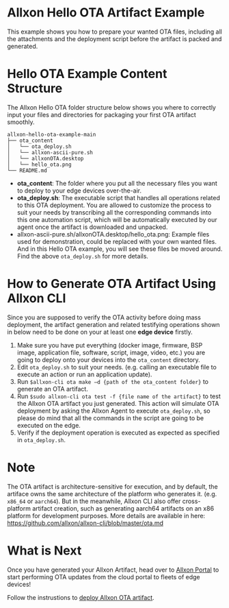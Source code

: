 # Allxon Hello OTA Artifact Example
This example shows you how to prepare your wanted OTA files, including all the attachments and the deployment script before the artifact is packed and generated. 

# Hello OTA Example Content Structure
The Allxon Hello OTA folder structure below shows you where to correctly input your files and directories for packaging your first OTA artifact smoothly. 
```
allxon-hello-ota-example-main
├── ota_content
│   └── ota_deploy.sh
│   └── allxon-ascii-pure.sh
│   └── allxonOTA.desktop
│   └── hello_ota.png
└── README.md
```
- **ota_content**:  The folder where you put all the necessary files you want to deploy to your edge devices over-the-air.
- **ota_deploy.sh**: The executable script that handles all operations related to this OTA deployment. You are allowed to customize the process to suit your needs by transcribing all the corresponding commands into this one automation script, which will be automatically executed by our agent once the artifact is downloaded and unpacked.
- allxon-ascii-pure.sh/allxonOTA.desktop/hello_ota.png: Example files used for demonstration, could be replaced with your own wanted files. And in this Hello OTA example, you will see these files be moved around. Find the above `ota_deploy.sh` for more details.



# How to Generate OTA Artifact Using Allxon CLI 
Since you are supposed to verify the OTA activity before doing mass deployment, the artifact generation and related testifying operations shown in below need to be done on your at least one **edge device** firstly. 

1. Make sure you have put everything (docker image, firmware, BSP image, application file, software, script, image, video, etc.) you are going to deploy onto your devices into the `ota_content` directory. 
2. Edit `ota_deploy.sh` to suit your needs. (e.g. calling an executable file to execute an action or run an application update).
3. Run `$allxon-cli ota make –d {path of the ota_content folder}` to generate an OTA artifact. 
4. Run `$sudo allxon-cli ota test -f {file name of the artifact}` to test the Allxon OTA artifact you just generated. This action will simulate OTA deployment by asking the Allxon Agent to execute `ota_deploy.sh`, so please do mind that all the commands in the script are going to be executed on the edge. 
5. Verify if the deployment operation is executed as expected as specified in `ota_deploy.sh`.

# Note
The OTA artifact is architecture-sensitive for execution, and by default, the artiface owns the same architecture of the platform who generates it. (e.g. `x86_64` or `aarch64`).
But in the meanwhile, Allxon CLI also offer cross-platform artifact creation, such as generating aarch64 artifacts on an x86 platform for development purposes.
More details are available in here: https://github.com/allxon/allxon-cli/blob/master/ota.md
   
   
# What is Next
Once you have generated your Allxon Artifact, head over to [Allxon Portal](https://dms.allxon.com/) to start performing OTA updates from the cloud portal to fleets of edge devices! 

Follow the instrustions to [deploy Allxon OTA artifact](https://www.allxon.com/knowledge/deploy-ota-artifact).
